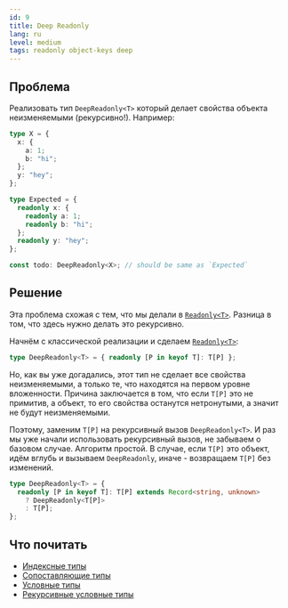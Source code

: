 ```yaml
---
id: 9
title: Deep Readonly
lang: ru
level: medium
tags: readonly object-keys deep
---
```


## Проблема

Реализовать тип `DeepReadonly<T>` который делает свойства объекта неизменяемыми
(рекурсивно!). Например:

```typescript
type X = {
  x: {
    a: 1;
    b: "hi";
  };
  y: "hey";
};

type Expected = {
  readonly x: {
    readonly a: 1;
    readonly b: "hi";
  };
  readonly y: "hey";
};

const todo: DeepReadonly<X>; // should be same as `Expected`
```

## Решение

Эта проблема схожая с тем, что мы делали в [`Readonly<T>`](./easy-readonly.md).
Разница в том, что здесь нужно делать это рекурсивно.

Начнём с классической реализации и сделаем [`Readonly<T>`](./easy-readonly.md):

```typescript
type DeepReadonly<T> = { readonly [P in keyof T]: T[P] };
```

Но, как вы уже догадались, этот тип не сделает все свойства неизменяемыми, а
только те, что находятся на первом уровне вложенности. Причина заключается в
том, что если `T[P]` это не примитив, а объект, то его свойства останутся
нетронутыми, а значит не будут неизменяемыми.

Поэтому, заменим `T[P]` на рекурсивный вызов `DeepReadonly<T>`. И раз мы уже
начали использовать рекурсивный вызов, не забываем о базовом случае. Алгоритм
простой. В случае, если `T[P]` это объект, идём вглубь и вызываем
`DeepReadonly`, иначе - возвращаем `T[P]` без изменений.

```typescript
type DeepReadonly<T> = {
  readonly [P in keyof T]: T[P] extends Record<string, unknown>
    ? DeepReadonly<T[P]>
    : T[P];
};
```

## Что почитать

- [Индексные типы](https://www.typescriptlang.org/docs/handbook/2/indexed-access-types.html)
- [Сопоставляющие типы](https://www.typescriptlang.org/docs/handbook/2/mapped-types.html)
- [Условные типы](https://www.typescriptlang.org/docs/handbook/2/conditional-types.html)
- [Рекурсивные условные типы](https://www.typescriptlang.org/docs/handbook/release-notes/typescript-4-1.html#recursive-conditional-types)
